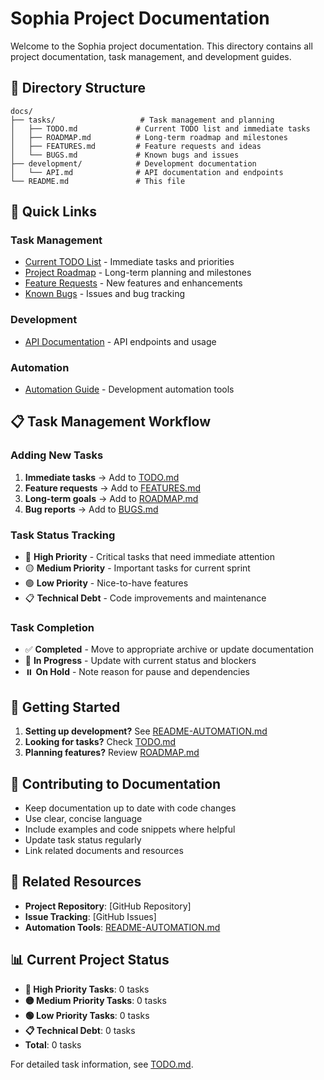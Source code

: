 # Sophia Project Documentation

Welcome to the Sophia project documentation. This directory contains all project documentation, task management, and development guides.

## 📁 Directory Structure

```
docs/
├── tasks/                   # Task management and planning
│   ├── TODO.md             # Current TODO list and immediate tasks
│   ├── ROADMAP.md          # Long-term roadmap and milestones
│   ├── FEATURES.md         # Feature requests and ideas
│   └── BUGS.md             # Known bugs and issues
├── development/            # Development documentation
│   └── API.md              # API documentation and endpoints
└── README.md               # This file
```

## 🎯 Quick Links

### Task Management

- [Current TODO List](tasks/TODO.md) - Immediate tasks and priorities
- [Project Roadmap](tasks/ROADMAP.md) - Long-term planning and milestones
- [Feature Requests](tasks/FEATURES.md) - New features and enhancements
- [Known Bugs](tasks/BUGS.md) - Issues and bug tracking

### Development

- [API Documentation](development/API.md) - API endpoints and usage

### Automation

- [Automation Guide](../README-AUTOMATION.md) - Development automation tools

## 📋 Task Management Workflow

### Adding New Tasks

1. **Immediate tasks** → Add to [TODO.md](tasks/TODO.md)
2. **Feature requests** → Add to [FEATURES.md](tasks/FEATURES.md)
3. **Long-term goals** → Add to [ROADMAP.md](tasks/ROADMAP.md)
4. **Bug reports** → Add to [BUGS.md](tasks/BUGS.md)

### Task Status Tracking

- 🔴 **High Priority** - Critical tasks that need immediate attention
- 🟡 **Medium Priority** - Important tasks for current sprint
- 🟢 **Low Priority** - Nice-to-have features
- 📋 **Technical Debt** - Code improvements and maintenance

### Task Completion

- ✅ **Completed** - Move to appropriate archive or update documentation
- 🔄 **In Progress** - Update with current status and blockers
- ⏸️ **On Hold** - Note reason for pause and dependencies

## 🚀 Getting Started

1. **Setting up development?** See [README-AUTOMATION.md](../README-AUTOMATION.md)
2. **Looking for tasks?** Check [TODO.md](tasks/TODO.md)
3. **Planning features?** Review [ROADMAP.md](tasks/ROADMAP.md)

## 📝 Contributing to Documentation

- Keep documentation up to date with code changes
- Use clear, concise language
- Include examples and code snippets where helpful
- Update task status regularly
- Link related documents and resources

## 🔗 Related Resources

- **Project Repository**: [GitHub Repository]
- **Issue Tracking**: [GitHub Issues]
- **Automation Tools**: [README-AUTOMATION.md](../README-AUTOMATION.md)

## 📊 Current Project Status

- **🔴 High Priority Tasks**: 0 tasks
- **🟡 Medium Priority Tasks**: 0 tasks
- **🟢 Low Priority Tasks**: 0 tasks
- **📋 Technical Debt**: 0 tasks
- **Total**: 0 tasks

For detailed task information, see [TODO.md](tasks/TODO.md).
